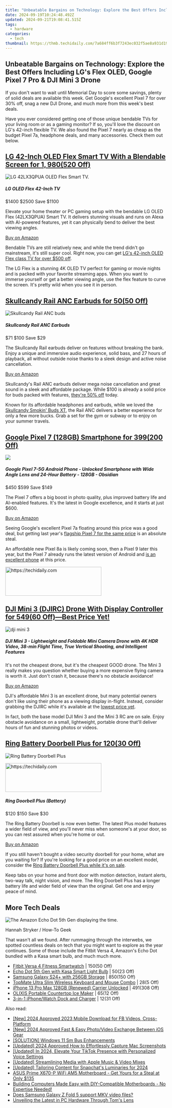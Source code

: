 ```yaml
---
title: "Unbeatable Bargains on Technology: Explore the Best Offers Including LG's Flex OLED, Google Pixel 7 Pro & DJI Mini 3 Drone"
date: 2024-09-19T10:24:48.492Z
updated: 2024-09-21T19:08:41.515Z
tags:
  - hardware
categories:
  - tech
thumbnail: https://thmb.techidaily.com/7a684ff6b3f7243ec032f5ae8a931d190264bae1e112796613965ade353d6f1f.png
---
```


## Unbeatable Bargains on Technology: Explore the Best Offers Including LG's Flex OLED, Google Pixel 7 Pro & DJI Mini 3 Drone

If you don't want to wait until Memorial Day to score some savings, plenty of solid deals are available this week. Get Google's excellent Pixel 7 for over 30% off, snag a new DJI Drone, and much more from this week's best deals.

 Have you ever considered getting one of those unique bendable TVs for your living room or as a gaming monitor? If so, you'll love the discount on LG's 42-inch flexible TV. We also found the Pixel 7 nearly as cheap as the budget Pixel 7a, headphone deals, and many accessories. Check them out below.

## [LG 42-Inch OLED Flex Smart TV With a Blendable Screen for $1,980 ($520 Off)](https://www.amazon.com/LG-42-Inch-Bendable-Screen-42LX3QPUA/dp/B0BC9VYH21/?tag=hotoge-20&ascsubtag=UUhtgUeUpU2002802&asc%5Frefurl=https%3A%2F%2Fwww.howtogeek.com%2Ftop-tech-deals-smart-tv-ring-doorbell-dji-headphones%2F&asc%5Fcampaign=Short-Term) 

![LG 42LX3QPUA OLED Flex Smart TV.](https://static1.howtogeekimages.com/wordpress/wp-content/uploads/2024/04/screenshot-2024-04-23-at-9-02-20-am.jpg) 

#####  LG OLED Flex 42-Inch TV

$1400 $2500 Save $1100 

Elevate your home theater or PC gaming setup with the bendable LG OLED Flex (42LX3QPUA) Smart TV. It delivers stunning visuals and runs on Alexa with AI-powered features, yet it can physically bend to deliver the best viewing angles. 

[Buy on Amazon](https://www.amazon.com/LG-42-Inch-Bendable-Screen-42LX3QPUA/dp/B0BC9VYH21/?tag=hotoge-20&ascsubtag=UUhtgUeUpU2002802&asc%5Frefurl=https%3A%2F%2Fwww.howtogeek.com%2Ftop-tech-deals-smart-tv-ring-doorbell-dji-headphones%2F&asc%5Fcampaign=Short-Term) 

 Bendable TVs are still relatively new, and while the trend didn't go mainstream, it's still super cool. Right now, you can get [LG's 42-inch OLED Flex class TV for over $500 off](https://www.amazon.com/LG-42-Inch-Bendable-Screen-42LX3QPUA/dp/B0BC9VYH21/?tag=hotoge-20&ascsubtag=UUhtgUeUpU2002802&asc%5Frefurl=https%3A%2F%2Fwww.howtogeek.com%2Ftop-tech-deals-smart-tv-ring-doorbell-dji-headphones%2F&asc%5Fcampaign=Short-Term).

 The LG Flex is a stunning 4K OLED TV perfect for gaming or movie nights and is packed with your favorite streaming apps. When you want to immerse yourself or get a better viewing angle, use the flex feature to curve the screen. It's pretty wild when you see it in person.

## [Skullcandy Rail ANC Earbuds for $50 ($50 Off)](https://www.amazon.com/dp/B0C9NGNBPG?th=1&tag=hotoge-20&ascsubtag=UUhtgUeUpU2002802&asc%5Frefurl=https%3A%2F%2Fwww.howtogeek.com%2Ftop-tech-deals-smart-tv-ring-doorbell-dji-headphones%2F&asc%5Fcampaign=Short-Term) 

![Skullcandy Rail ANC buds](https://static1.howtogeekimages.com/wordpress/wp-content/uploads/2024/04/screenshot-2024-04-23-at-9-12-23-am.jpg) 

#####  Skullcandy Rail ANC Earbuds

$71 $100 Save $29 

The Skullcandy Rail earbuds deliver on features without breaking the bank. Enjoy a unique and immersive audio experience, solid bass, and 27 hours of playback, all without outside noise thanks to a sleek design and active noise cancellation. 

[Buy on Amazon](https://www.amazon.com/dp/B0C9NGNBPG?th=1&tag=hotoge-20&ascsubtag=UUhtgUeUpU2002802&asc%5Frefurl=https%3A%2F%2Fwww.howtogeek.com%2Ftop-tech-deals-smart-tv-ring-doorbell-dji-headphones%2F&asc%5Fcampaign=Short-Term) 

 Skullcandy's Rail ANC earbuds deliver mega noise cancellation and great sound in a sleek and affordable package. While $100 is already a solid price for buds packed with features, [they're 50% off](https://www.amazon.com/dp/B0C9NGNBPG?th=1&tag=hotoge-20&ascsubtag=UUhtgUeUpU2002802&asc%5Frefurl=https%3A%2F%2Fwww.howtogeek.com%2Ftop-tech-deals-smart-tv-ring-doorbell-dji-headphones%2F&asc%5Fcampaign=Short-Term) today.

 Known for its affordable headphones and earbuds, while we loved the [Skullcandy Smokin' Buds XT](https://techidaily.com/how-to-transfer-data-from-apple-iphone-15-plus-to-others-devices-drfone-by-drfone-transfer-data-from-ios-transfer-data-from-ios/), the Rail ANC delivers a better experience for only a few more bucks. Grab a set for the gym or subway or to enjoy on your summer travels.

## [Google Pixel 7 (128GB) Smartphone for $399 ($200 Off)](https://www.amazon.com/Google-Pixel-7-5G-Android-Phone/dp/B0BCQVRH38/?th=1&tag=hotoge-20&ascsubtag=UUhtgUeUpU2002802&asc%5Frefurl=https%3A%2F%2Fwww.howtogeek.com%2Ftop-tech-deals-smart-tv-ring-doorbell-dji-headphones%2F&asc%5Fcampaign=Short-Term) 

![](https://static1.howtogeekimages.com/wordpress/wp-content/uploads/2023/08/41-8p9prydl-_sl500_-1.jpg) 

#####  Google Pixel 7-5G Android Phone - Unlocked Smartphone with Wide Angle Lens and 24-Hour Battery - 128GB - Obsidian

$450 $599 Save $149 

The Pixel 7 offers a big boost in photo quality, plus improved battery life and AI-enabled features. It's the latest in Google excellence, and it starts at just $600.

[Buy on Amazon](https://www.amazon.com/Google-Pixel-7-5G-Android-Phone/dp/B0BCQVRH38/?th=1&tag=hotoge-20&ascsubtag=UUhtgUeUpU2002802&asc%5Frefurl=https%3A%2F%2Fwww.howtogeek.com%2Ftop-tech-deals-smart-tv-ring-doorbell-dji-headphones%2F&asc%5Fcampaign=Short-Term) 

 Seeing Google's excellent Pixel 7a floating around this price was a good deal, but getting last year's [flagship Pixel 7 for the same price](https://www.amazon.com/Google-Pixel-7-5G-Android-Phone/dp/B0BCQVRH38/?th=1&tag=hotoge-20&ascsubtag=UUhtgUeUpU2002802&asc%5Frefurl=https%3A%2F%2Fwww.howtogeek.com%2Ftop-tech-deals-smart-tv-ring-doorbell-dji-headphones%2F&asc%5Fcampaign=Short-Term) is an absolute steal.

 An affordable new Pixel 8a is likely coming soon, then a Pixel 9 later this year, but the Pixel 7 already runs the latest version of Android and [is an excellent phone](https://video-content-creator.techidaily.com/new-split-mkv-videos-with-ease-top-10-free-software-options-for-2024/) at this price.

<!-- affiliate ads begin -->
<a href="https://aligracehair.sjv.io/c/5597632/1934288/19272" target="_top" id="1934288">
  <img src="//a.impactradius-go.com/display-ad/19272-1934288" border="0" alt="https://techidaily.com" width="300" height="90"/>
</a>
<img height="0" width="0" src="https://aligracehair.sjv.io/i/5597632/1934288/19272" style="position:absolute;visibility:hidden;" border="0" />
<!-- affiliate ads end -->

## [DJI Mini 3 (DJIRC) Drone With Display Controller for $549 ($60 Off)—Best Price Yet!](https://www.amazon.com/DJI-Mini-RC-Lightweight-Intelligent/dp/B0BL3NZT5D/?th=1&tag=hotoge-20&ascsubtag=UUhtgUeUpU2002802&asc%5Frefurl=https%3A%2F%2Fwww.howtogeek.com%2Ftop-tech-deals-smart-tv-ring-doorbell-dji-headphones%2F&asc%5Fcampaign=Short-Term) 

![dji mini 3](https://static1.howtogeekimages.com/wordpress/wp-content/uploads/2024/03/dji-mini-3.png) 

#####  DJI Mini 3 - Lightweight and Foldable Mini Camera Drone with 4K HDR Video, 38-min Flight Time, True Vertical Shooting, and Intelligent Features

It's not the cheapest drone, but it's the cheapest GOOD drone. The Mini 3 really makes you question whether buying a more expensive flying camera is worth it. Just don't crash it, because there's no obstacle avoidance!

[Buy on Amazon](https://www.amazon.com/DJI-Mini-Lightweight-Foldable-Intelligent/dp/B0BL3T49JF?th=1&tag=hotoge-20&ascsubtag=UUhtgUeUpU2002802&asc%5Frefurl=https%3A%2F%2Fwww.howtogeek.com%2Ftop-tech-deals-smart-tv-ring-doorbell-dji-headphones%2F&asc%5Fcampaign=Short-Term) 

 DJI's affordable Mini 3 is an excellent drone, but many potential owners don't like using their phone as a viewing display in-flight. Instead, consider grabbing the DJIRC while it's available at the [lowest price yet](https://www.amazon.com/DJI-Mini-RC-Lightweight-Intelligent/dp/B0BL3NZT5D/?th=1&tag=hotoge-20&ascsubtag=UUhtgUeUpU2002802&asc%5Frefurl=https%3A%2F%2Fwww.howtogeek.com%2Ftop-tech-deals-smart-tv-ring-doorbell-dji-headphones%2F&asc%5Fcampaign=Short-Term).

 In fact, both the base model DJI Mini 3 and the Mini 3 RC are on sale. Enjoy obstacle avoidance on a small, lightweight, portable drone that'll deliver hours of fun and stunning photos or videos.

## [Ring Battery Doorbell Plus for $120 ($30 Off)](https://www.amazon.com/All-new-Ring-Battery-Doorbell-detection/dp/B09WZBPX7K?tag=hotoge-20&ascsubtag=UUhtgUeUpU2002802&asc%5Frefurl=https%3A%2F%2Fwww.howtogeek.com%2Ftop-tech-deals-smart-tv-ring-doorbell-dji-headphones%2F&asc%5Fcampaign=Short-Term) 

![Ring Battery Doorbell Plus](https://static1.howtogeekimages.com/wordpress/wp-content/uploads/2024/04/screenshot-2024-04-23-at-9-31-29-am.jpg) 

<!-- affiliate ads begin -->
<a href="https://aligracehair.sjv.io/c/5597632/1948932/19272" target="_top" id="1948932">
  <img src="//a.impactradius-go.com/display-ad/19272-1948932" border="0" alt="https://techidaily.com" width="300" height="90"/>
</a>
<img height="0" width="0" src="https://aligracehair.sjv.io/i/5597632/1948932/19272" style="position:absolute;visibility:hidden;" border="0" />
<!-- affiliate ads end -->

#####  Ring Doorbell Plus (Battery)

$120 $150 Save $30 

The Ring Battery Doorbell is now even better. The latest Plus model features a wider field of view, and you'll never miss when someone's at your door, so you can rest assured when you're home or out.

[Buy on Amazon](https://www.amazon.com/All-new-Ring-Battery-Doorbell-detection/dp/B09WZBPX7K?tag=hotoge-20&ascsubtag=UUhtgUeUpU2002802&asc%5Frefurl=https%3A%2F%2Fwww.howtogeek.com%2Ftop-tech-deals-smart-tv-ring-doorbell-dji-headphones%2F&asc%5Fcampaign=Short-Term) 

 If you still haven't bought a video security doorbell for your home, what are you waiting for? If you're looking for a good price on an excellent model, consider the [Ring Battery Doorbell Plus while it's on sale](https://www.amazon.com/All-new-Ring-Battery-Doorbell-detection/dp/B09WZBPX7K?tag=hotoge-20&ascsubtag=UUhtgUeUpU2002802&asc%5Frefurl=https%3A%2F%2Fwww.howtogeek.com%2Ftop-tech-deals-smart-tv-ring-doorbell-dji-headphones%2F&asc%5Fcampaign=Short-Term).

 Keep tabs on your home and front door with motion detection, instant alerts, two-way talk, night vision, and more. The Ring Doorbell Plus has a longer battery life and wider field of view than the original. Get one and enjoy peace of mind.

##  More Tech Deals

![The Amazon Echo Dot 5th Gen displaying the time.](https://static1.howtogeekimages.com/wordpress/wp-content/uploads/2023/09/52662692797_b3e10c3d5f_o.jpg) 

Hannah Stryker / How-To Geek

 That wasn't all we found. After rummaging through the interwebs, we spotted countless deals on tech that you might want to explore as the year continues. Some of those include the Fitbit Versa 4, Amazon's Echo Dot bundled with a Kasa smart bulb, and much much more.

* [Fitbit Versa 4 Fitness Smartwatch](https://www.amazon.com/Fitbit-Smartwatch-Readiness-Exercise-Tracking/dp/B0B4MWCFV4?th=1&tag=hotoge-20&ascsubtag=UUhtgUeUpU2002802&asc%5Frefurl=https%3A%2F%2Fwww.howtogeek.com%2Ftop-tech-deals-smart-tv-ring-doorbell-dji-headphones%2F&asc%5Fcampaign=Short-Term) | $150 ($50 Off)
* [Echo Dot 5th Gen with Kasa Smart Light Bulb](https://www.amazon.com/Release-Charcoal-bundle-TP-Link-Smart/dp/B0CL8N8Z82?tag=hotoge-20&ascsubtag=UUhtgUeUpU2002802&asc%5Frefurl=https%3A%2F%2Fwww.howtogeek.com%2Ftop-tech-deals-smart-tv-ring-doorbell-dji-headphones%2F&asc%5Fcampaign=Short-Term) | $50 ($23 Off)
* [Samsung Galaxy S24+ with 256GB Storage](https://www.amazon.com/SAMSUNG-Smartphone-Unlocked-Android-Processor/dp/B0CMDL3H3V?tag=hotoge-20&ascsubtag=UUhtgUeUpU2002802&asc%5Frefurl=https%3A%2F%2Fwww.howtogeek.com%2Ftop-tech-deals-smart-tv-ring-doorbell-dji-headphones%2F&asc%5Fcampaign=Short-Term) | $850 ($150 Off)
* [TopMate Ultra Slim Wireless Keyboard and Mouse Combo](https://www.amazon.com/TopMate-Wireless-Keyboard-Compact-Batteries/dp/B0B5LFWGKP?tag=hotoge-20&ascsubtag=UUhtgUeUpU2002802&asc%5Frefurl=https%3A%2F%2Fwww.howtogeek.com%2Ftop-tech-deals-smart-tv-ring-doorbell-dji-headphones%2F&asc%5Fcampaign=Short-Term) | $28 ($5 Off)
* [iPhone 13 Pro Max 128GB (Renewed) Carrier Unlocked](https://www.amazon.com/dp/B09LPDM924?th=1&tag=hotoge-20&ascsubtag=UUhtgUeUpU2002802&asc%5Frefurl=https%3A%2F%2Fwww.howtogeek.com%2Ftop-tech-deals-smart-tv-ring-doorbell-dji-headphones%2F&asc%5Fcampaign=Short-Term) | $491 ($308 Off)
* [OLIXIS Portable Countertop Ice Maker](https://www.amazon.com/OLIXIS-Portable-Countertop-Minutes-Self-Cleaning/dp/B0CW1RXJ5Q?tag=hotoge-20&ascsubtag=UUhtgUeUpU2002802&asc%5Frefurl=https%3A%2F%2Fwww.howtogeek.com%2Ftop-tech-deals-smart-tv-ring-doorbell-dji-headphones%2F&asc%5Fcampaign=Short-Term) | $65 ($12 Off)
* [3-in-1 iPhone/Watch Dock and Charger](https://www.amazon.com/Charging-Station-iPhone-Wireless-Charger/dp/B0BFCC18FS?tag=hotoge-20&ascsubtag=UUhtgUeUpU2002802&asc%5Frefurl=https%3A%2F%2Fwww.howtogeek.com%2Ftop-tech-deals-smart-tv-ring-doorbell-dji-headphones%2F&asc%5Fcampaign=Short-Term) | $12 ($31 Off)

<ins class="adsbygoogle"
     style="display:block"
     data-ad-format="autorelaxed"
     data-ad-client="ca-pub-7571918770474297"
     data-ad-slot="1223367746"></ins>

<ins class="adsbygoogle"
     style="display:block"
     data-ad-client="ca-pub-7571918770474297"
     data-ad-slot="8358498916"
     data-ad-format="auto"
     data-full-width-responsive="true"></ins>

<span class="atpl-alsoreadstyle">Also read:</span>
<div><ul>
<li><a href="https://facebook-clips.techidaily.com/new-2024-approved-2023-mobile-download-for-fb-videos-cross-platform/"><u>[New] 2024 Approved 2023 Mobile Download for FB Videos, Cross-Platform</u></a></li>
<li><a href="https://fox-access.techidaily.com/new-2024-approved-fast-and-easy-photovideo-exchange-between-ios-gear/"><u>[New] 2024 Approved Fast & Easy Photo/Video Exchange Between iOS Gear</u></a></li>
<li><a href="https://driver-error.techidaily.com/solution-windows-11-sm-bus-enhancements/"><u>[SOLUTION] Windows 11 Sm Bus Enhancements</u></a></li>
<li><a href="https://remote-screen-capture.techidaily.com/updated-2024-approved-how-to-effortlessly-capture-mac-screenshots/"><u>[Updated] 2024 Approved How to Effortlessly Capture Mac Screenshots</u></a></li>
<li><a href="https://tiktok-video-files.techidaily.com/updated-in-2024-elevate-your-tiktok-presence-with-personalized-voice-settings/"><u>[Updated] In 2024, Elevate Your TikTok Presence with Personalized Voice Settings</u></a></li>
<li><a href="https://some-guidance.techidaily.com/updated-streamlining-media-with-apple-music-and-video-mixes/"><u>[Updated] Streamlining Media with Apple Music & Video Mixes</u></a></li>
<li><a href="https://fox-helps.techidaily.com/updated-tailoring-content-for-snapchats-luminaries-for-2024/"><u>[Updated] Tailoring Content for Snapchat's Luminaries for 2024</u></a></li>
<li><a href="https://hardware-tips.techidaily.com/1723862857266-asus-prime-x670-p-wifi-am5-motherboard-get-yours-for-a-steal-at-only-135/"><u>ASUS Prime X670-P WiFi AM5 Motherboard - Get Yours for a Steal at Only $135</u></a></li>
<li><a href="https://hardware-tips.techidaily.com/1723862843691-building-computers-made-easy-with-diy-compatible-motherboards-no-expertise-needed/"><u>Building Computers Made Easy with DIY-Compatible Motherboards - No Expertise Needed!</u></a></li>
<li><a href="https://phone-solutions.techidaily.com/does-samsung-galaxy-z-fold-5-support-mkv-video-files-by-aiseesoft-video-converter-play-mkv-on-android/"><u>Does Samsung Galaxy Z Fold 5 support MKV video files?</u></a></li>
<li><a href="https://hardware-tips.techidaily.com/unveiling-the-latest-in-pc-hardware-through-toms-lens/"><u>Unveiling the Latest in PC Hardware Through Tom's Lens</u></a></li>
</ul></div>

